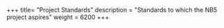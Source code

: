+++
title= "Project Standards"
description = "Standards to which the NB5 project aspires"
weight = 6200
+++
